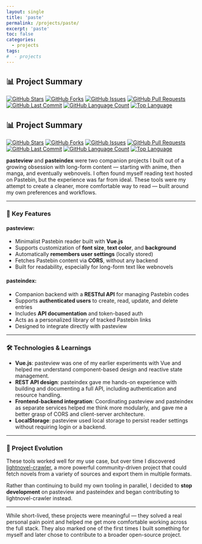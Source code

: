 ```yaml
---
layout: single
title: 'paste'
permalink: /projects/paste/
excerpt: 'paste'
toc: false
categories:
  - projects
tags:
#  - projects
---
```


## 📊 Project Summary

[![GitHub Stars](https://img.shields.io/github/stars/nntin/pasteindex)](https://github.com/nntin/pasteindex/stargazers)
[![GitHub Forks](https://img.shields.io/github/forks/nntin/pasteindex)](https://github.com/nntin/pasteindex/network)
[![GitHub Issues](https://img.shields.io/github/issues/nntin/pasteindex)](https://github.com/nntin/pasteindex/issues)
[![GitHub Pull Requests](https://img.shields.io/github/issues-pr/nntin/pasteindex)](https://github.com/nntin/pasteindex/pulls)
[![GitHub Last Commit](https://img.shields.io/github/last-commit/nntin/pasteindex)](https://github.com/nntin/pasteindex/commits)
[![GitHub Language Count](https://img.shields.io/github/languages/count/nntin/pasteindex)](https://github.com/nntin/pasteindex)
[![Top Language](https://img.shields.io/github/languages/top/nntin/pasteindex)](https://github.com/nntin/pasteindex)

## 📊 Project Summary

[![GitHub Stars](https://img.shields.io/github/stars/nntin/pasteview)](https://github.com/nntin/pasteview/stargazers)
[![GitHub Forks](https://img.shields.io/github/forks/nntin/pasteview)](https://github.com/nntin/pasteview/network)
[![GitHub Issues](https://img.shields.io/github/issues/nntin/pasteview)](https://github.com/nntin/pasteview/issues)
[![GitHub Pull Requests](https://img.shields.io/github/issues-pr/nntin/pasteview)](https://github.com/nntin/pasteview/pulls)
[![GitHub Last Commit](https://img.shields.io/github/last-commit/nntin/pasteview)](https://github.com/nntin/pasteview/commits)
[![GitHub Language Count](https://img.shields.io/github/languages/count/nntin/pasteview)](https://github.com/nntin/pasteview)
[![Top Language](https://img.shields.io/github/languages/top/nntin/pasteview)](https://github.com/nntin/pasteview)

**pasteview** and **pasteindex** were two companion projects I built out of a growing obsession with long-form content — starting with anime, then manga, and eventually webnovels. I often found myself reading text hosted on Pastebin, but the experience was far from ideal. These tools were my attempt to create a cleaner, more comfortable way to read — built around my own preferences and workflows.

---

### 📖 Key Features

#### pasteview:
- Minimalist Pastebin reader built with **Vue.js**
- Supports customization of **font size**, **text color**, and **background**
- Automatically **remembers user settings** (locally stored)
- Fetches Pastebin content via **CORS**, without any backend
- Built for readability, especially for long-form text like webnovels

#### pasteindex:
- Companion backend with a **RESTful API** for managing Pastebin codes
- Supports **authenticated users** to create, read, update, and delete entries
- Includes **API documentation** and token-based auth
- Acts as a personalized library of tracked Pastebin links
- Designed to integrate directly with pasteview

---

### 🛠 Technologies & Learnings

- **Vue.js**: pasteview was one of my earlier experiments with Vue and helped me understand component-based design and reactive state management.
- **REST API design**: pasteindex gave me hands-on experience with building and documenting a full API, including authentication and resource handling.
- **Frontend-backend integration**: Coordinating pasteview and pasteindex as separate services helped me think more modularly, and gave me a better grasp of CORS and client-server architecture.
- **LocalStorage**: pasteview used local storage to persist reader settings without requiring login or a backend.

---

### 🔁 Project Evolution

These tools worked well for my use case, but over time I discovered [lightnovel-crawler](https://github.com/dipu-bd/lightnovel-crawler), a more powerful community-driven project that could fetch novels from a variety of sources and export them in multiple formats.

Rather than continuing to build my own tooling in parallel, I decided to **stop development** on pasteview and pasteindex and began contributing to lightnovel-crawler instead.

---

While short-lived, these projects were meaningful — they solved a real personal pain point and helped me get more comfortable working across the full stack. They also marked one of the first times I built something for myself and later chose to contribute to a broader open-source project.
